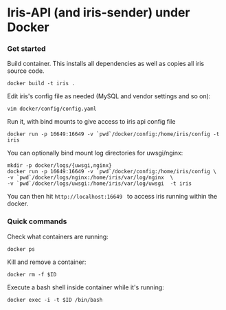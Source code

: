 Iris-API (and iris-sender) under Docker
======================================

### Get started

Build container. This installs all dependencies as well as copies all iris source code.

    docker build -t iris .

Edit iris's config file as needed (MySQL and vendor settings and so on):

    vim docker/config/config.yaml

Run it, with bind mounts to give access to iris api config file

    docker run -p 16649:16649 -v `pwd`/docker/config:/home/iris/config -t iris

You can optionally bind mount log directories for uwsgi/nginx:

    mkdir -p docker/logs/{uwsgi,nginx}
    docker run -p 16649:16649 -v `pwd`/docker/config:/home/iris/config \
    -v `pwd`/docker/logs/nginx:/home/iris/var/log/nginx  \
    -v `pwd`/docker/logs/uwsgi:/home/iris/var/log/uwsgi  -t iris

You can then hit `http://localhost:16649 ` to access iris running within the docker.

### Quick commands

Check what containers are running:

    docker ps

Kill and remove a container:

    docker rm -f $ID

Execute a bash shell inside container while it's running:

    docker exec -i -t $ID /bin/bash
